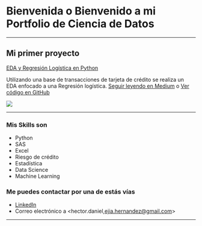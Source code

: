 # Bienvenida o Bienvenido a mi Portfolio de Ciencia de Datos

---

## Mi primer proyecto
[EDA y Regresión Logística en Python](https://medium.com/@hector.daniel.mejia.hernandez/eda-y-regresi%C3%B3n-log%C3%ADstica-en-python-1b618ae7482c)

Utilizando una base de transacciones de tarjeta de crédito se realiza un EDA enfocado a una Regresión logística. [Seguir leyendo en Medium](https://medium.com/@hector.daniel.mejia.hernandez/eda-y-regresi%C3%B3n-log%C3%ADstica-en-python-1b618ae7482c) o [Ver código en GitHub](https://github.com/Hector-Daniel/proyecto-portafolio/tree/main/Notebooks)

[<img src="images/dummy_thumbnail.jpg?raw=true"/>](https://medium.com/pagina-entrada-blog)

---

### Mis Skills son

- Python
- SAS
- Excel
- Riesgo de crédito
- Estadística
- Data Science
- Machine Learning


### Me puedes contactar por una de estás vías

- [LinkedIn](www.linkedin.com/in/hector-d-mejia)
- Correo electrónico a <hector.daniel,ejia.hernandez@gmail.com>


---
